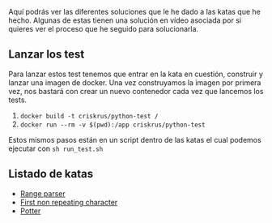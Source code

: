 Aquí podrás ver las diferentes soluciones que le he dado a las katas que he hecho.
Algunas de estas tienen una solución en vídeo asociada por si quieres ver el proceso
que he seguido para solucionarla.

## Lanzar los test 

Para lanzar estos test tenemos que entrar en la kata en cuestión, construir y lanzar una imagen de docker. Una vez construyamos la imagen por primera vez, nos bastará con crear un nuevo contenedor cada vez que lancemos los tests.

1. `docker build -t criskrus/python-test /`
2. `docker run --rm -v $(pwd):/app criskrus/python-test`

Estos mismos pasos están en un script dentro de las katas el cual podemos ejecutar
con `sh run_test.sh`

## Listado de katas

- [Range parser](2021-05-07-range-parser)
- [First non repeating character](2021-05-14-first-non-repeating-character)
- [Potter](2021-05-28-potter-kata)
